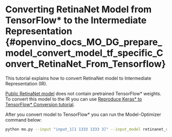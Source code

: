 # Converting RetinaNet Model from TensorFlow* to the Intermediate Representation {#openvino_docs_MO_DG_prepare_model_convert_model_tf_specific_Convert_RetinaNet_From_Tensorflow}

This tutorial explains how to convert RetinaNet model to Intermediate Representation (IR).

[Public RetinaNet model](https://github.com/fizyr/keras-retinanet) does not contain pretrained TensorFlow* weights. To convert this model to the IR you can use [Reproduce Keras* to TensorFlow* Conversion tutorial](https://docs.openvinotoolkit.org/latest/omz_models_model_retinanet_tf.html).

After you convert model to TensorFlow* you can run the Model-Optimizer command below:
```sh
python mo.py --input "input_1[1 1333 1333 3]" --input_model retinanet_resnet50_coco_best_v2.1.0.pb --data_type FP32 --output filtered_detections/map/TensorArrayStack/TensorArrayGatherV3,filtered_detections/map/TensorArrayStack_1/TensorArrayGatherV3,iltered_detections/map/TensorArrayStack_2/TensorArrayGatherV3 --transformations_config ./extensions/front/tf/retinanet.json
```
